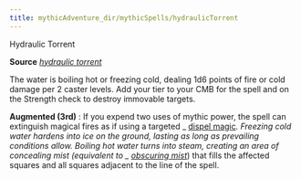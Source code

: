 ```yaml
---
title: mythicAdventure_dir/mythicSpells/hydraulicTorrent
---
```

Hydraulic Torrent

**Source** [_hydraulic torrent_](advance_dir/spells/hydraulicTorrent#_hydraulic-torrent-)

The water is boiling hot or freezing cold, dealing 1d6 points of fire or cold damage per 2 caster levels. Add your tier to your CMB for the spell and on the Strength check to destroy immovable targets.

**Augmented (3rd)** : If you expend two uses of mythic power, the spell can extinguish magical fires as if using a targeted _ [dispel magic](spell_dir/dispelMagic#_dispel-magic)_. Freezing cold water hardens into ice on the ground, lasting as long as prevailing conditions allow. Boiling hot water turns into steam, creating an area of concealing mist (equivalent to _ [obscuring mist](spells/obscuringMist#_obscuring-mist)_) that fills the affected squares and all squares adjacent to the line of the spell.

